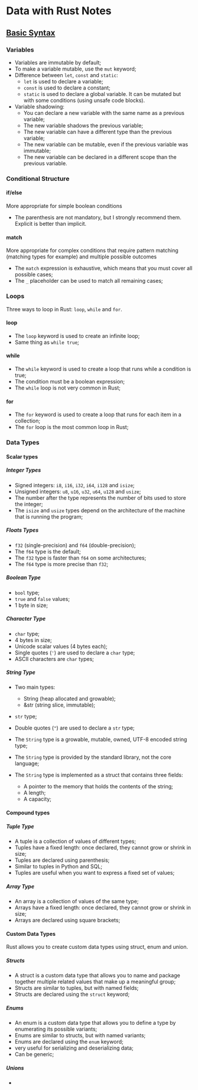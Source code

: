 # Data with Rust Notes

## [Basic Syntax](https://datawithrust.com/chapter_2/chapter_2_4.html#basic-syntax)

### Variables

- Variables are immutable by default;
- To make a variable mutable, use the `mut` keyword;
- Difference between `let`, `const` and `static`:
  - `let` is used to declare a variable;
  - `const` is used to declare a constant;
  - `static` is used to declare a global variable. It can be mutated but with some conditions (using unsafe code blocks).
- Variable shadowing:
  - You can declare a new variable with the same name as a previous variable;
  - The new variable shadows the previous variable;
  - The new variable can have a different type than the previous variable;
  - The new variable can be mutable, even if the previous variable was immutable;
  - The new variable can be declared in a different scope than the previous variable.

### Conditional Structure

#### if/else

More appropriate for simple boolean conditions

- The parenthesis are not mandatory, but I strongly recommend them. Explicit is better than implicit.

#### match

More appropriate for complex conditions that require pattern matching (matching types for example) and multiple possible outcomes

- The `match` expression is exhaustive, which means that you must cover all possible cases;
- The `_` placeholder can be used to match all remaining cases;

### Loops

Three ways to loop in Rust: `loop`, `while` and `for`.

#### loop

- The `loop` keyword is used to create an infinite loop;
- Same thing as `while true`;

#### while

- The `while` keyword is used to create a loop that runs while a condition is true;
- The condition must be a boolean expression;
- The `while` loop is not very common in Rust;

#### for

- The `for` keyword is used to create a loop that runs for each item in a collection;
- The `for` loop is the most common loop in Rust;

### Data Types

#### Scalar types

##### Integer Types

- Signed integers: `i8`, `i16`, `i32`, `i64`, `i128` and `isize`;
- Unsigned integers: `u8`, `u16`, `u32`, `u64`, `u128` and `usize`;
- The number after the type represents the number of bits used to store the integer;
- The `isize` and `usize` types depend on the architecture of the machine that is running the program;

##### Floats Types

- `f32` (single-precision) and `f64` (double-precision);
- The `f64` type is the default;
- The `f32` type is faster than `f64` on some architectures;
- The `f64` type is more precise than `f32`;

##### Boolean Type

- `bool` type;
- `true` and `false` values;
- 1 byte in size;

##### Character Type

- `char` type;
- 4 bytes in size;
- Unicode scalar values (4 bytes each);
- Single quotes (`'`) are used to declare a `char` type;
- ASCII characters are `char` types;

##### String Type

- Two main types:

  - String (heap allocated and growable);
  - &str (string slice, immutable);

- `str` type;
- Double quotes (`"`) are used to declare a `str` type;
- The `String` type is a growable, mutable, owned, UTF-8 encoded string type;
- The `String` type is provided by the standard library, not the core language;
- The `String` type is implemented as a struct that contains three fields:
  - A pointer to the memory that holds the contents of the string;
  - A length;
  - A capacity;

#### Compound types

##### Tuple Type

- A tuple is a collection of values of different types;
- Tuples have a fixed length: once declared, they cannot grow or shrink in size;
- Tuples are declared using parenthesis;
- Similar to tuples in Python and SQL;
- Tuples are useful when you want to express a fixed set of values;

##### Array Type

- An array is a collection of values of the same type;
- Arrays have a fixed length: once declared, they cannot grow or shrink in size;
- Arrays are declared using square brackets;

#### Custom Data Types

Rust allows you to create custom data types using struct, enum and union.

##### Structs

- A struct is a custom data type that allows you to name and package together multiple related values that make up a meaningful group;
- Structs are similar to tuples, but with named fields;
- Structs are declared using the `struct` keyword;

##### Enums

- An enum is a custom data type that allows you to define a type by enumerating its possible variants;
- Enums are similar to structs, but with named variants;
- Enums are declared using the `enum` keyword;
- very useful for serializing and deserializing data;
- Can be generic;

##### Unions

-
